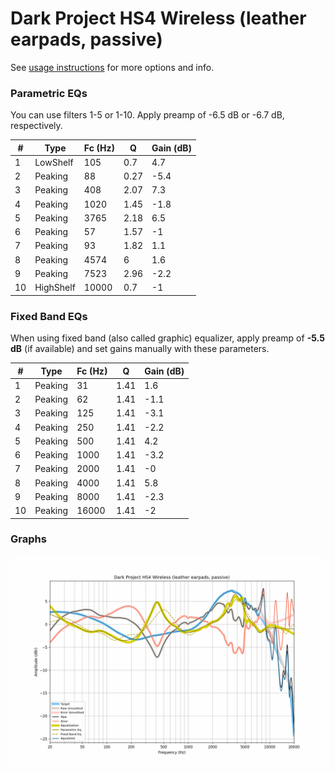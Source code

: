 # Dark Project HS4 Wireless (leather earpads, passive)
See [usage instructions](https://github.com/jaakkopasanen/AutoEq#usage) for more options and info.

### Parametric EQs
You can use filters 1-5 or 1-10. Apply preamp of -6.5 dB or -6.7 dB, respectively.

|   # | Type      |   Fc (Hz) |    Q |   Gain (dB) |
|-----|-----------|-----------|------|-------------|
|   1 | LowShelf  |       105 | 0.7  |         4.7 |
|   2 | Peaking   |        88 | 0.27 |        -5.4 |
|   3 | Peaking   |       408 | 2.07 |         7.3 |
|   4 | Peaking   |      1020 | 1.45 |        -1.8 |
|   5 | Peaking   |      3765 | 2.18 |         6.5 |
|   6 | Peaking   |        57 | 1.57 |        -1   |
|   7 | Peaking   |        93 | 1.82 |         1.1 |
|   8 | Peaking   |      4574 | 6    |         1.6 |
|   9 | Peaking   |      7523 | 2.96 |        -2.2 |
|  10 | HighShelf |     10000 | 0.7  |        -1   |

### Fixed Band EQs
When using fixed band (also called graphic) equalizer, apply preamp of **-5.5 dB** (if available) and set gains manually with these parameters.

|   # | Type    |   Fc (Hz) |    Q |   Gain (dB) |
|-----|---------|-----------|------|-------------|
|   1 | Peaking |        31 | 1.41 |         1.6 |
|   2 | Peaking |        62 | 1.41 |        -1.1 |
|   3 | Peaking |       125 | 1.41 |        -3.1 |
|   4 | Peaking |       250 | 1.41 |        -2.2 |
|   5 | Peaking |       500 | 1.41 |         4.2 |
|   6 | Peaking |      1000 | 1.41 |        -3.2 |
|   7 | Peaking |      2000 | 1.41 |        -0   |
|   8 | Peaking |      4000 | 1.41 |         5.8 |
|   9 | Peaking |      8000 | 1.41 |        -2.3 |
|  10 | Peaking |     16000 | 1.41 |        -2   |

### Graphs
![](./Dark%20Project%20HS4%20Wireless%20(leather%20earpads,%20passive).png)
